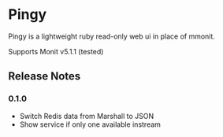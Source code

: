 # Pingy

Pingy is a lightweight ruby read-only web ui in place of mmonit. 

Supports Monit v5.1.1 (tested)

## Release Notes

### 0.1.0

* Switch Redis data from Marshall to JSON
* Show service if only one available instream

